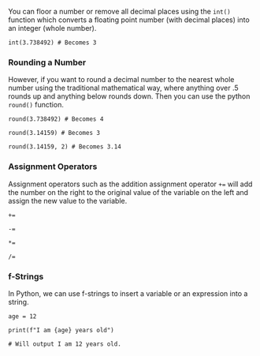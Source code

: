 
You can floor a number or remove all decimal places using the `int()` function which converts a floating point number (with decimal places) into an integer (whole number).

`int(3.738492) # Becomes 3` 

### Rounding a Number
However, if you want to round a decimal number to the nearest whole number using the traditional mathematical way, where anything over .5 rounds up and anything below rounds down. Then you can use the python `round()` function.

`round(3.738492) # Becomes 4`

`round(3.14159) # Becomes 3`

`round(3.14159, 2) # Becomes 3.14`

### Assignment Operators
Assignment operators such as the addition assignment operator `+=` will add the number on the right to the original value of the variable on the left and assign the new value to the variable.

`+=`

`-=`

`*=`

`/=`

### f-Strings
In Python, we can use f-strings to insert a variable or an expression into a string.

`age = 12`

`print(f"I am {age} years old")`

`# Will output I am 12 years old.`
